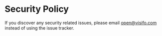 # Security Policy

If you discover any security related issues, please email open@visifo.com instead of using the issue tracker.
